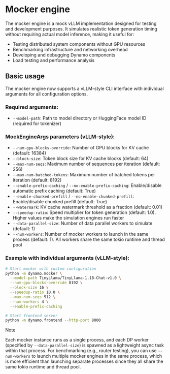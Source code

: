 # Mocker engine

The mocker engine is a mock vLLM implementation designed for testing and development purposes. It simulates realistic token generation timing without requiring actual model inference, making it useful for:

- Testing distributed system components without GPU resources
- Benchmarking infrastructure and networking overhead
- Developing and debugging Dynamo components
- Load testing and performance analysis

## Basic usage

The mocker engine now supports a vLLM-style CLI interface with individual arguments for all configuration options.

### Required arguments:
- `--model-path`: Path to model directory or HuggingFace model ID (required for tokenizer)

### MockEngineArgs parameters (vLLM-style):
- `--num-gpu-blocks-override`: Number of GPU blocks for KV cache (default: 16384)
- `--block-size`: Token block size for KV cache blocks (default: 64)
- `--max-num-seqs`: Maximum number of sequences per iteration (default: 256)
- `--max-num-batched-tokens`: Maximum number of batched tokens per iteration (default: 8192)
- `--enable-prefix-caching` / `--no-enable-prefix-caching`: Enable/disable automatic prefix caching (default: True)
- `--enable-chunked-prefill` / `--no-enable-chunked-prefill`: Enable/disable chunked prefill (default: True)
- `--watermark`: KV cache watermark threshold as a fraction (default: 0.01)
- `--speedup-ratio`: Speed multiplier for token generation (default: 1.0). Higher values make the simulation engines run faster
- `--data-parallel-size`: Number of data parallel workers to simulate (default: 1)
- `--num-workers`: Number of mocker workers to launch in the same process (default: 1). All workers share the same tokio runtime and thread pool

### Example with individual arguments (vLLM-style):
```bash
# Start mocker with custom configuration
python -m dynamo.mocker \
  --model-path TinyLlama/TinyLlama-1.1B-Chat-v1.0 \
  --num-gpu-blocks-override 8192 \
  --block-size 16 \
  --speedup-ratio 10.0 \
  --max-num-seqs 512 \
  --num-workers 4 \
  --enable-prefix-caching

# Start frontend server
python -m dynamo.frontend --http-port 8000
```

> [!Note]
> Each mocker instance runs as a single process, and each DP worker (specified by `--data-parallel-size`) is spawned as a lightweight async task within that process. For benchmarking (e.g., router testing), you can use `--num-workers` to launch multiple mocker engines in the same process, which is more efficient than launching separate processes since they all share the same tokio runtime and thread pool.